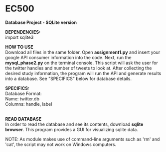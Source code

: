 # EC500
<b>Database Project - SQLite version </b><br />

<b>DEPENDENCIES: </b> <br />
  import sqlite3<br />
  
  
  
<b>HOW TO USE </b><br />
Download all files in the same folder. Open <b>assignment1.py</b> and insert your google API consumer information into the code. Next, run the <b>mysql_phase2.py</b> on the terminal console. This script will ask the user for the twitter handles and number of tweets to look at. After collecting the desired study information, the program will run the API and generate results into a database. See "SPECIFICS" below for database details. 
 
 
 
<b>SPECIFICS: </b><br />
Database Format:  <br />
Name: twitter.db  <br />
Columns: handle, label <br />
<br />


<b>READ DATABASE </b><br />
In order to read the database and see its contents, download <b> sqlite browser</b>. This program provides a GUI for visualizing sqlite data.


NOTE: As module makes use of command-line arguments such as 'rm' and 'cat', the script may not work on Windows computers.

